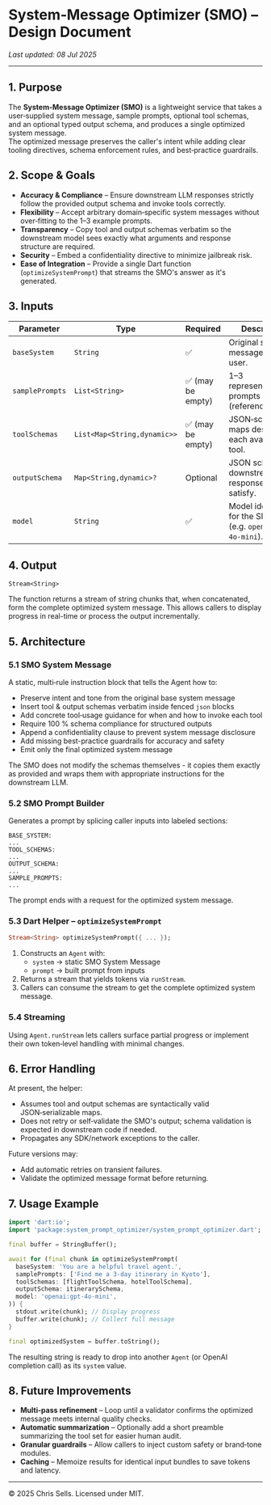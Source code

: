 # System‑Message Optimizer (SMO) – Design Document

_Last updated: 08 Jul 2025_

---

## 1. Purpose

The **System‑Message Optimizer (SMO)** is a lightweight service that takes a
user‑supplied system message, sample prompts, optional tool schemas, and an
optional typed output schema, and produces a single optimized system message.  
The optimized message preserves the caller's intent while adding clear tooling
directives, schema enforcement rules, and best‑practice guardrails.

## 2. Scope & Goals

* **Accuracy & Compliance** – Ensure downstream LLM responses strictly follow
  the provided output schema and invoke tools correctly.  
* **Flexibility** – Accept arbitrary domain‑specific system messages without
  over‑fitting to the 1–3 example prompts.  
* **Transparency** – Copy tool and output schemas verbatim so the downstream
  model sees exactly what arguments and response structure are required.  
* **Security** – Embed a confidentiality directive to minimize jailbreak risk.  
* **Ease of Integration** – Provide a single Dart function (`optimizeSystemPrompt`)
  that streams the SMO's answer as it's generated.

## 3. Inputs

| Parameter       | Type                        | Required         | Description                                            |
| --------------- | --------------------------- | ---------------- | ------------------------------------------------------ |
| `baseSystem`    | `String`                    | ✅                | Original system message from the user.                 |
| `samplePrompts` | `List<String>`              | ✅ (may be empty) | 1–3 representative prompts (reference only).           |
| `toolSchemas`   | `List<Map<String,dynamic>>` | ✅ (may be empty) | JSON‑schema‑like maps describing each available tool.  |
| `outputSchema`  | `Map<String,dynamic>?`      | Optional         | JSON schema the downstream response **must** satisfy.  |
| `model`         | `String`                    | ✅                | Model identifier for the SMO Agent (e.g. `openai:gpt-4o-mini`). |

## 4. Output

```
Stream<String>
```

The function returns a stream of string chunks that, when concatenated, form the
complete optimized system message. This allows callers to display progress in real-time
or process the output incrementally.

## 5. Architecture

### 5.1 SMO System Message

A static, multi‑rule instruction block that tells the Agent how to:

* Preserve intent and tone from the original base system message
* Insert tool & output schemas verbatim inside fenced `json` blocks  
* Add concrete tool‑usage guidance for when and how to invoke each tool
* Require 100 % schema compliance for structured outputs
* Append a confidentiality clause to prevent system message disclosure
* Add missing best-practice guardrails for accuracy and safety
* Emit only the final optimized system message

The SMO does not modify the schemas themselves - it copies them exactly as provided
and wraps them with appropriate instructions for the downstream LLM.

### 5.2 SMO Prompt Builder

Generates a prompt by splicing caller inputs into labeled sections:

```
BASE_SYSTEM:
...
TOOL_SCHEMAS:
...
OUTPUT_SCHEMA:
...
SAMPLE_PROMPTS:
...
```

The prompt ends with a request for the optimized system message.

### 5.3 Dart Helper – `optimizeSystemPrompt`

```dart
Stream<String> optimizeSystemPrompt({ ... });
```

1. Constructs an `Agent` with:  
   * `system` → static SMO System Message  
   * `prompt` → built prompt from inputs  
2. Returns a stream that yields tokens via `runStream`.  
3. Callers can consume the stream to get the complete optimized system message.

### 5.4 Streaming

Using `Agent.runStream` lets callers surface partial progress or implement their
own token‑level handling with minimal changes.

## 6. Error Handling

At present, the helper:

* Assumes tool and output schemas are syntactically valid JSON‑serializable
  maps.  
* Does not retry or self‑validate the SMO's output; schema validation is
  expected in downstream code if needed.  
* Propagates any SDK/network exceptions to the caller.

Future versions may:

* Add automatic retries on transient failures.  
* Validate the optimized message format before returning.

## 7. Usage Example

```dart
import 'dart:io';
import 'package:system_prompt_optimizer/system_prompt_optimizer.dart';

final buffer = StringBuffer();

await for (final chunk in optimizeSystemPrompt(
  baseSystem: 'You are a helpful travel agent.',
  samplePrompts: ['Find me a 3‑day itinerary in Kyoto'],
  toolSchemas: [flightToolSchema, hotelToolSchema],
  outputSchema: itinerarySchema,
  model: 'openai:gpt-4o-mini',
)) {
  stdout.write(chunk); // Display progress
  buffer.write(chunk); // Collect full message
}

final optimizedSystem = buffer.toString();
```

The resulting string is ready to drop into another `Agent` (or OpenAI completion
call) as its `system` value.

## 8. Future Improvements

* **Multi‑pass refinement** – Loop until a validator confirms the optimized
  message meets internal quality checks.  
* **Automatic summarization** – Optionally add a short preamble summarizing the
  tool set for easier human audit.  
* **Granular guardrails** – Allow callers to inject custom safety or brand‑tone
  modules.  
* **Caching** – Memoize results for identical input bundles to save tokens and
  latency.

---

© 2025 Chris Sells. Licensed under MIT.